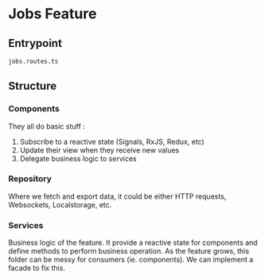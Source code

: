 # Jobs Feature

## Entrypoint

```txt
jobs.routes.ts
```

## Structure

### Components

They all do basic stuff :

1. Subscribe to a reactive state (Signals, RxJS, Redux, etc)
2. Update their view when they receive new values
3. Delegate business logic to services

### Repository

Where we fetch and export data, it could be either HTTP requests, Websockets, Localstorage, etc.

### Services

Business logic of the feature.
It provide a reactive state for components and define methods to perform business operation.
As the feature grows, this folder can be messy for consumers (ie. components).
We can implement a facade to fix this.
